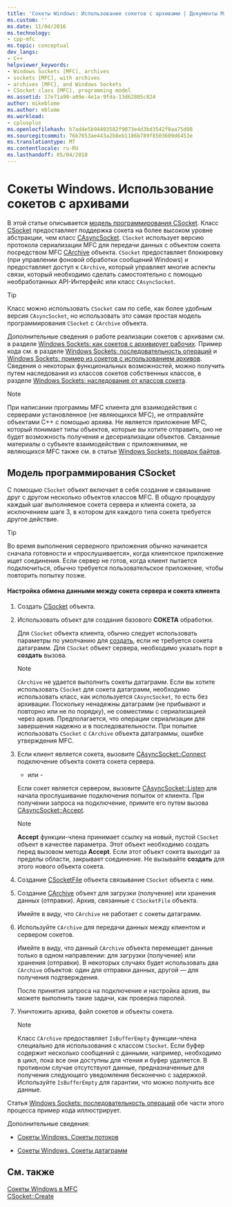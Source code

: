 ```yaml
---
title: 'Сокеты Windows: Использование сокетов с архивами | Документы Microsoft'
ms.custom: ''
ms.date: 11/04/2016
ms.technology:
- cpp-mfc
ms.topic: conceptual
dev_langs:
- C++
helpviewer_keywords:
- Windows Sockets [MFC], archives
- sockets [MFC], with archives
- archives [MFC], and Windows Sockets
- CSocket class [MFC], programming model
ms.assetid: 17e71a99-a09e-4e1a-9fda-13d62805c824
author: mikeblome
ms.author: mblome
ms.workload:
- cplusplus
ms.openlocfilehash: b7ad4e5b94403582f9073e4d3bd3542f8aa75d08
ms.sourcegitcommit: 76b7653ae443a2b8eb1186b789f8503609d6453e
ms.translationtype: MT
ms.contentlocale: ru-RU
ms.lasthandoff: 05/04/2018
---
```

# <a name="windows-sockets-using-sockets-with-archives"></a>Сокеты Windows. Использование сокетов с архивами
В этой статье описывается [модель программирования CSocket](#_core_the_csocket_programming_model). Класс [CSocket](../mfc/reference/csocket-class.md) предоставляет поддержка сокета на более высоком уровне абстракции, чем класс [CAsyncSocket](../mfc/reference/casyncsocket-class.md). `CSocket` использует версию протокола сериализации MFC для передачи данных с объектом сокета посредством MFC [CArchive](../mfc/reference/carchive-class.md) объекта. `CSocket` предоставляет блокировку (при управлении фоновой обработки сообщений Windows) и предоставляет доступ к `CArchive`, который управляет многие аспекты связи, который необходимо сделать самостоятельно с помощью необработанных API-Интерфейс или класс `CAsyncSocket`.  
  
> [!TIP]
>  Класс можно использовать `CSocket` сам по себе, как более удобным версия `CAsyncSocket`, но использовать это самая простая модель программирования `CSocket` с `CArchive` объекта.  
  
 Дополнительные сведения о работе реализации сокетов с архивами см. в разделе [Windows Sockets: как сокетов с архивирует рабочих](../mfc/windows-sockets-how-sockets-with-archives-work.md). Пример кода см. в разделе [Windows Sockets: последовательность операций](../mfc/windows-sockets-sequence-of-operations.md) и [Windows Sockets: пример из сокетов с использованием архивов](../mfc/windows-sockets-example-of-sockets-using-archives.md). Сведения о некоторых функциональных возможностей, можно получить путем наследования из классов сокетов собственных классов, в разделе [Windows Sockets: наследование от классов сокета](../mfc/windows-sockets-deriving-from-socket-classes.md).  
  
> [!NOTE]
>  При написании программы MFC клиента для взаимодействия с серверами установленное (не являющихся MFC), не отправляйте объектами C++ с помощью архива. Не является приложение MFC, который понимает типы объектов, которые вы хотите отправить, оно не будет возможность получения и десериализации объектов. Связанные материалы о субъекте взаимодействия с приложениями, не являющихся MFC также см. в статье [Windows Sockets: порядок байтов](../mfc/windows-sockets-byte-ordering.md).  
  
##  <a name="_core_the_csocket_programming_model"></a> Модель программирования CSocket  
 С помощью `CSocket` объект включает в себя создание и связывание друг с другом несколько объектов классов MFC. В общую процедуру каждый шаг выполняемое сокета сервера и клиента сокета, за исключением шаге 3, в котором для каждого типа сокета требуется другое действие.  
  
> [!TIP]
>  Во время выполнения серверного приложения обычно начинается сначала готовности и «прослушивается», когда клиентское приложение ищет соединения. Если сервер не готов, когда клиент пытается подключиться, обычно требуется пользовательское приложение, чтобы повторить попытку позже.  
  
#### <a name="to-set-up-communication-between-a-server-socket-and-a-client-socket"></a>Настройка обмена данными между сокета сервера и сокета клиента  
  
1.  Создать [CSocket](../mfc/reference/csocket-class.md) объекта.  
  
2.  Использовать объект для создания базового **СОКЕТА** обработки.  
  
     Для `CSocket` объекта клиента, обычно следует использовать параметры по умолчанию для [создать](../mfc/reference/casyncsocket-class.md#create), если не требуется сокета датаграмм. Для `CSocket` объект сервера, необходимо указать порт в **создать** вызова.  
  
    > [!NOTE]
    >  `CArchive` не удается выполнить сокеты датаграмм. Если вы хотите использовать `CSocket` для сокета датаграмм, необходимо использовать класс, как используется `CAsyncSocket`, то есть без архивации. Поскольку ненадежны датаграмм (не прибывают и повторно или не по порядку), не совместимы с сериализацией через архив. Предполагается, что операции сериализации для завершения надежно и в последовательности. При попытке использовать `CSocket` с `CArchive` объекта датаграммы, ошибке утверждения MFC.  
  
3.  Если клиент является сокета, вызовите [CAsyncSocket::Connect](../mfc/reference/casyncsocket-class.md#connect) подключение объекта сокета сокета сервера.  
  
     - или -  
  
     Если сокет является сервером, вызовите [CAsyncSocket::Listen](../mfc/reference/casyncsocket-class.md#listen) для начала прослушивание подключения попыток от клиента. При получении запроса на подключение, примите его путем вызова [CAsyncSocket::Accept](../mfc/reference/casyncsocket-class.md#accept).  
  
    > [!NOTE]
    >  **Accept** функции-члена принимает ссылку на новый, пустой `CSocket` объект в качестве параметра. Этот объект необходимо создать перед вызовом метода **Accept**. Если этот объект сокета выходит за пределы области, закрывает соединение. Не вызывайте **создать** для этого нового объекта сокета.  
  
4.  Создание [CSocketFile](../mfc/reference/csocketfile-class.md) объекта связывание `CSocket` объекта с ним.  
  
5.  Создание [CArchive](../mfc/reference/carchive-class.md) объект для загрузки (получение) или хранения данных (отправки). Архив, связанные с `CSocketFile` объекта.  
  
     Имейте в виду, что `CArchive` не работает с сокеты датаграмм.  
  
6.  Используйте `CArchive` для передачи данных между клиентом и сервером сокетов.  
  
     Имейте в виду, что данный `CArchive` объекта перемещает данные только в одном направлении: для загрузки (получение) или хранения (отправки). В некоторых случаях будет использовать два `CArchive` объектов: один для отправки данных, другой — для получения подтверждения.  
  
     После принятия запроса на подключение и настройка архив, вы можете выполнить такие задачи, как проверка паролей.  
  
7.  Уничтожить архива, файл сокетов и объекты сокета.  
  
    > [!NOTE]
    >  Класс `CArchive` предоставляет `IsBufferEmpty` функции-члена специально для использования с классом `CSocket`. Если буфер содержит несколько сообщений с данными, например, необходимо в цикл, пока все они доступны для чтения и буфер удаляется. В противном случае отсутствуют данные, предназначенные для получения следующего уведомления бесконечно с задержкой. Используйте `IsBufferEmpty` для гарантии, что можно получить все данные.  
  
 Статья [Windows Sockets: последовательность операций](../mfc/windows-sockets-sequence-of-operations.md) обе части этого процесса пример кода иллюстрирует.  
  
 Дополнительные сведения:  
  
-   [Сокеты Windows. Сокеты потоков](../mfc/windows-sockets-stream-sockets.md)  
  
-   [Сокеты Windows. Сокеты датаграмм](../mfc/windows-sockets-datagram-sockets.md)  
  
## <a name="see-also"></a>См. также  
 [Сокеты Windows в MFC](../mfc/windows-sockets-in-mfc.md)   
 [CSocket::Create](../mfc/reference/csocket-class.md#create)

